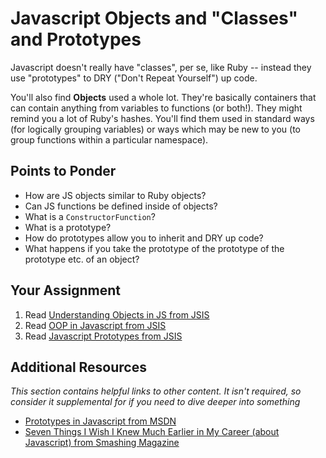 # Javascript Objects and "Classes" and Prototypes

Javascript doesn't really have "classes", per se, like Ruby -- instead they use "prototypes" to DRY ("Don't Repeat Yourself") up code.  

You'll also find **Objects** used a whole lot.  They're basically containers that can contain anything from variables to functions (or both!).  They might remind you a lot of Ruby's hashes.  You'll find them used in standard ways (for logically grouping variables) or ways which may be new to you (to group functions within a particular namespace).  

## Points to Ponder

* How are JS objects similar to Ruby objects?
* Can JS functions be defined inside of objects?
* What is a `ConstructorFunction`?
* What is a prototype?
* How do prototypes allow you to inherit and DRY up code?
* What happens if you take the prototype of the prototype of the prototype etc. of an object?

## Your Assignment

1. Read [Understanding Objects in JS from JSIS](http://javascriptissexy.com/javascript-objects-in-detail/)
2. Read [OOP in Javascript from JSIS](http://javascriptissexy.com/oop-in-javascript-what-you-need-to-know/)
3. Read [Javascript Prototypes from JSIS](http://javascriptissexy.com/javascript-prototype-in-plain-detailed-language/)

## Additional Resources

*This section contains helpful links to other content. It isn't required, so consider it supplemental for if you need to dive deeper into something*

* [Prototypes in Javascript from MSDN](http://msdn.microsoft.com/en-us/magazine/ff852808.aspx)
* [Seven Things I Wish I Knew Much Earlier in My Career (about Javascript) from Smashing Magazine](http://coding.smashingmagazine.com/2010/04/20/seven-javascript-things-i-wish-i-knew-much-earlier-in-my-career/)
